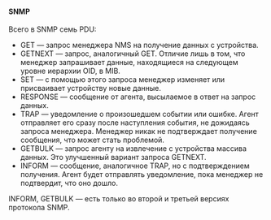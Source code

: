 #### SNMP

Всего в SNMP семь PDU:

- GET — запрос менеджера NMS на получение данных c устройства.
- GETNEXT — запрос, аналогичный GET. Отличие лишь в том, что менеджер запрашивает данные, находящиеся на следующем уровне иерархии OID, в MIB.
- SET — с помощью этого запроса менеджер изменяет или присваивает устройству новые данные.
- RESPONSE — сообщение от агента, высылаемое в ответ на запрос данных.
- TRAP — уведомление о произошедшем событии или ошибке. Агент отправляет его сразу после наступления события, не дожидаясь запроса менеджера. Менеджер никак не подтверждает получение сообщения, что может стать проблемой.
- GETBULK — запрос агенту на извлечение с устройства массива данных. Это улучшенный вариант запроса GETNEXT.
- INFORM — сообщение, аналогичное TRAP, но с подтверждением получения. Агент будет отправлять уведомление, пока менеджер не подтвердит, что оно дошло.
  
INFORM, GETBULK — есть только во второй и третьей версиях протокола SNMP.

